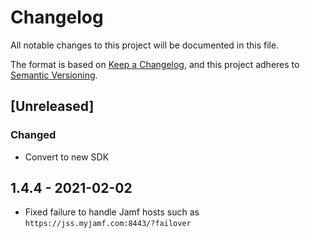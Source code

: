 # Changelog

All notable changes to this project will be documented in this file.

The format is based on [Keep a Changelog](https://keepachangelog.com/en/1.0.0/),
and this project adheres to
[Semantic Versioning](https://semver.org/spec/v2.0.0.html).

## [Unreleased]

### Changed

- Convert to new SDK

## 1.4.4 - 2021-02-02

- Fixed failure to handle Jamf hosts such as
  `https://jss.myjamf.com:8443/?failover`

